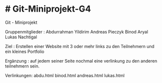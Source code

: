 # # Git-Miniprojekt-G4
Git - Miniprojekt

Gruppenmitglieder :	Abdurrahman Yildirim
					Andreas Pieczyk
					Binod Aryal
					Lukas Nachtigal


Ziel : 			Erstellen einer Website mit 3 oder mehr links zu den Teilnehmern und ein 
				kleines Portfolio

Ergänzung :		auf jedem seiner Seite nochmal eine verlinkung zu den anderen teilnehmern sein. 

Verlinkungen:	abdu.html	binod.html	andreas.html	lukas.html



